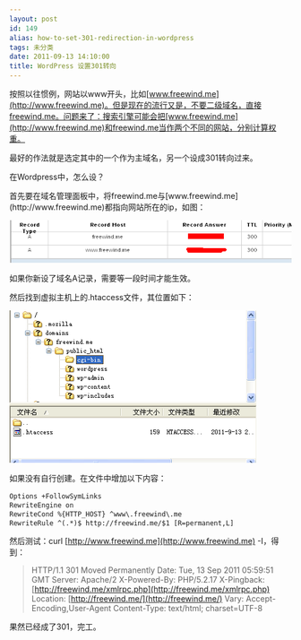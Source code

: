 ```yaml
---
layout: post
id: 149
alias: how-to-set-301-redirection-in-wordpress
tags: 未分类
date: 2011-09-13 14:10:00
title: WordPress 设置301转向
---
```


按照以往惯例，网站以www开头，比如[www.freewind.me](http://www.freewind.me)。但是现在的流行又是，不要二级域名，直接freewind.me。问题来了：搜索引擎可能会把[www.freewind.me](http://www.freewind.me)和freewind.me当作两个不同的网站，分别计算权重。

最好的作法就是选定其中的一个作为主域名，另一个设成301转向过来。

在Wordpress中，怎么设？

 <span id="more-149"></span>
<p>首先要在域名管理面板中，将freewind.me与[www.freewind.me](http://www.freewind.me)都指向网站所在的ip，如图：

[![image](/user_images/149-1.png "image")](/user_images/149-1.png)

如果你新设了域名A记录，需要等一段时间才能生效。

然后找到虚拟主机上的.htaccess文件，其位置如下：

[![image](/user_images/149-3.png "image")](/user_images/149-3.png)

如果没有自行创建。在文件中增加以下内容：

```
Options +FollowSymLinks
RewriteEngine on
RewriteCond %{HTTP_HOST} ^www\.freewind\.me
RewriteRule ^(.*)$ http://freewind.me/$1 [R=permanent,L]
```

然后测试：curl [http://www.freewind.me](http://www.freewind.me) -I，得到：

> HTTP/1.1 301 Moved Permanently 
> Date: Tue, 13 Sep 2011 05:59:51 GMT 
> Server: Apache/2 
> X-Powered-By: PHP/5.2.17 
> X-Pingback: [http://freewind.me/xmlrpc.php](http://freewind.me/xmlrpc.php) 
> Location: [http://freewind.me/](http://freewind.me/) 
> Vary: Accept-Encoding,User-Agent 
> Content-Type: text/html; charset=UTF-8

果然已经成了301，完工。
